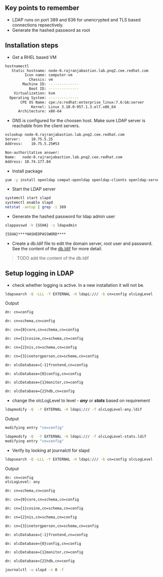 ## Key points to remember
* LDAP runs on port 389 and 636 for unencrypted and TLS based connections repsectively.
* Generate the hashed password as root

## Installation steps
* Get a RHEL based VM

```sh
hostnamectl
   Static hostname: node-0.rajranjabastion.lab.pnq2.cee.redhat.com
         Icon name: computer-vm
           Chassis: vm
        Machine ID: --------------
           Boot ID: --------------
    Virtualization: kvm
  Operating System: --------------
       CPE OS Name: cpe:/o:redhat:enterprise_linux:7.6:GA:server
            Kernel: Linux 3.10.0-957.1.3.el7.x86_64
      Architecture: x86-64
```
* DNS is configured for the choosen host. Make sure LDAP server is reachable from the client servers.

```sh
nslookup node-0.rajranjabastion.lab.pnq2.cee.redhat.com
Server:		10.75.5.25
Address:	10.75.5.25#53

Non-authoritative answer:
Name:	node-0.rajranjabastion.lab.pnq2.cee.redhat.com
Address: 10.74.177.84
```
* Install package

```sh
yum -y install openldap compat-openldap openldap-clients openldap-servers openldap-servers-sql openldap-devel
```
* Start the LDAP server

```sh
systemctl start slapd
systemctl enable slapd
netstat -antup | grep -i 389
```

* Generate the hashed password for ldap admin user
```sh
slappasswd -h {SSHA} -s ldapadmin

{SSHA}****HASHEDPASSWORD****
```
* Create a db.ldif file to edit the domain server, root user and password. See the content of the [db.ldif](db.ldif) for more detail.

> TODO add the content of the db.ldif

## Setup logging in LDAP
* check whether logging is active. In a new installation it will not be.

```sh
ldapsearch -Q -LLL -Y EXTERNAL -H ldapi:/// -b cn=config olcLogLevel
```
Output
```sh
dn: cn=config

dn: cn=schema,cn=config

dn: cn={0}core,cn=schema,cn=config

dn: cn={1}cosine,cn=schema,cn=config

dn: cn={2}nis,cn=schema,cn=config

dn: cn={3}inetorgperson,cn=schema,cn=config

dn: olcDatabase={-1}frontend,cn=config

dn: olcDatabase={0}config,cn=config

dn: olcDatabase={1}monitor,cn=config

dn: olcDatabase={2}hdb,cn=config
```
* change the olcLogLevel to level - ***any*** or ***stats*** based on requirement

```sh
ldapmodify -Q  -Y EXTERNAL -H ldapi:/// -f olcLogLevel-any.ldif
```
Output
```sh
modifying entry "cn=config"
```
```sh
ldapmodify -Q  -Y EXTERNAL -H ldapi:/// -f olcLogLevel-stats.ldif
modifying entry "cn=config"
```

 * Verify by looking at journalctl for slapd
```sh
ldapsearch -Q -LLL -Y EXTERNAL -H ldapi:/// -b cn=config olcLogLevel
```
Output
```sh
dn: cn=config
olcLogLevel: any

dn: cn=schema,cn=config

dn: cn={0}core,cn=schema,cn=config

dn: cn={1}cosine,cn=schema,cn=config

dn: cn={2}nis,cn=schema,cn=config

dn: cn={3}inetorgperson,cn=schema,cn=config

dn: olcDatabase={-1}frontend,cn=config

dn: olcDatabase={0}config,cn=config

dn: olcDatabase={1}monitor,cn=config

dn: olcDatabase={2}hdb,cn=config
```
```sh
journalctl -u slapd -n 0 -f
```